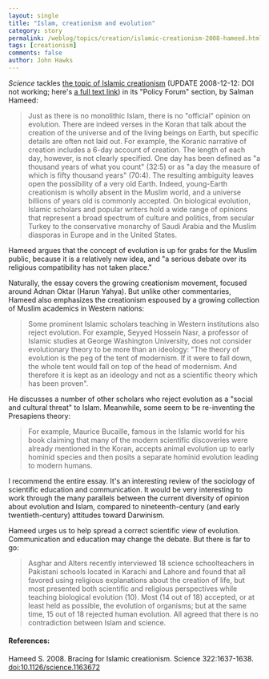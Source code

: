 ```yaml
---
layout: single 
title: "Islam, creationism and evolution" 
category: story
permalink: /weblog/topics/creation/islamic-creationism-2008-hameed.html
tags: [creationism] 
comments: false 
author: John Hawks 
---
```


<i>Science</i> tackles <a href="http://dx.doi.org/10.1126/science.1163672">the topic of Islamic creationism</a> (UPDATE 2008-12-12: DOI not working; here's <a href="http://www.sciencemag.org/cgi/content/full/322/5908/1637">a full text link</a>) in its "Policy Forum" section, by Salman Hameed: 

<blockquote>Just as there is no monolithic Islam, there is no "official" opinion on evolution. There are indeed verses in the Koran that talk about the creation of the universe and of the living beings on Earth, but specific details are often not laid out. For example, the Koranic narrative of creation includes a 6-day account of creation. The length of each day, however, is not clearly specified. One day has been defined as "a thousand years of what you count" (32:5) or as "a day the measure of which is fifty thousand years" (70:4). The resulting ambiguity leaves open the possibility of a very old Earth. Indeed, young-Earth creationism is wholly absent in the Muslim world, and a universe billions of years old is commonly accepted. On biological evolution, Islamic scholars and popular writers hold a wide range of opinions that represent a broad spectrum of culture and politics, from secular Turkey to the conservative monarchy of Saudi Arabia and the Muslim diasporas in Europe and in the United States.</blockquote>

Hameed argues that the concept of evolution is up for grabs for the Muslim public, because it is a relatively new idea, and "a serious debate over its religious compatibility has not taken place." 

Naturally, the essay covers the growing creationism movement, focused around Adnan Oktar (Harun Yahya). But unlike other commentaries, Hameed also emphasizes the creationism espoused by a growing collection of Muslim academics in Western nations: 

<blockquote>Some prominent Islamic scholars teaching in Western institutions also reject evolution. For example, Seyyed Hossein Nasr, a professor of Islamic studies at George Washington University, does not consider evolutionary theory to be more than an ideology: "The theory of evolution is the peg of the tent of modernism. If it were to fall down, the whole tent would fall on top of the head of modernism. And therefore it is kept as an ideology and not as a scientific theory which has been proven".</blockquote>

He discusses a number of other scholars who reject evolution as a "social and cultural threat" to Islam. Meanwhile, some seem to be re-inventing the Presapiens theory: 

<blockquote>For example, Maurice Bucaille, famous in the Islamic world for his book claiming that many of the modern scientific discoveries were already mentioned in the Koran, accepts animal evolution up to early hominid species and then posits a separate hominid evolution leading to modern humans.</blockquote>

I recommend the entire essay. It's an interesting review of the sociology of scientific education and communication. It would be very interesting to work through the many parallels between the current diversity of opinion about evolution and Islam, compared to nineteenth-century (and early twentieth-century)  attitudes toward Darwinism. 

Hameed urges us to help spread a correct scientific view of evolution. Communication and education may change the debate. But there is far to go: 

<blockquote>Asghar and Alters recently interviewed 18 science schoolteachers in Pakistani schools located in Karachi and Lahore and found that all favored using religious explanations about the creation of life, but most presented both scientific and religious perspectives while teaching biological evolution (10). Most (14 out of 18) accepted, or at least held as possible, the evolution of organisms; but at the same time, 15 out of 18 rejected human evolution. All agreed that there is no contradiction between Islam and science.</blockquote>




<h4>References:</h4>

<p class="cite">Hameed S. 2008. Bracing for Islamic creationism. Science 322:1637-1638. <a href="http://dx.doi.org/10.1126/science.1163672">doi:10.1126/science.1163672</a></p>



